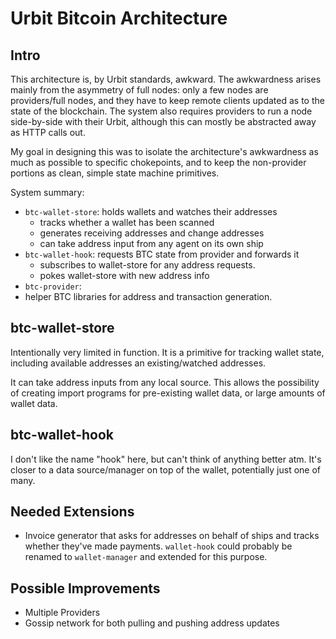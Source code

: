 # Urbit Bitcoin Architecture

## Intro
This architecture is, by Urbit standards, awkward. The awkwardness arises mainly from the asymmetry of full nodes: only a few nodes are providers/full nodes, and they have to keep remote clients updated as to the state of the blockchain. The system also requires providers to run a node side-by-side with their Urbit, although this can mostly be abstracted away as HTTP calls out.

My goal in designing this was to isolate the architecture's awkwardness as much as possible to specific chokepoints, and to keep the non-provider portions as clean, simple state machine primitives.

System summary:
- `btc-wallet-store`: holds wallets and watches their addresses
  * tracks whether a wallet has been scanned
  * generates receiving addresses and change addresses
  * can take address input from any agent on its own ship
- `btc-wallet-hook`: requests BTC state from provider and forwards it
  * subscribes to wallet-store for any address requests.
  * pokes wallet-store with new address info
- `btc-provider`: 
- helper BTC libraries for address and transaction generation.

## btc-wallet-store
Intentionally very limited in function. It is a primitive for tracking wallet state, including available addresses an existing/watched addresses.

It can take address inputs from any local source. This allows the possibility of creating import programs for pre-existing wallet data, or large amounts of wallet data.

## btc-wallet-hook
I don't like the name "hook" here, but can't think of anything better atm. It's closer to a data source/manager on top of the wallet, potentially just one of many.


## Needed Extensions
- Invoice generator that asks for addresses on behalf of ships and tracks whether they've made payments. `wallet-hook` could probably be renamed to `wallet-manager` and extended for this purpose.


## Possible Improvements
- Multiple Providers
- Gossip network for both pulling and pushing address updates

